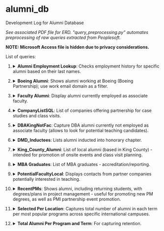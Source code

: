 # alumni_db
Development Log for Alumni Database 

*See associated PDF file for ERD.
"query_preprocessing.py" automates preprocessing of raw queries extracted from Peoplesoft.*

**NOTE: Microsoft Access file is hidden due to privacy considerations.**

List of queries:

1. <details><summary> <b>Alumni Employment Lookup</b>: Checks employment history for specific alumni based on their last names.</summary>

   ```sql
   SELECT Alumni_Employment.StudentID, Alumni_Term_Prog.LastName+' '+Alumni_Term_Prog.FirstName AS [Full Name], Alumni_Term_Prog.GradTerm, Alumni_Employment.Company, Alumni_Employment.Position, Alumni_Employment.LinkedIn
   FROM Alumni_Employment INNER JOIN Alumni_Term_Prog ON Alumni_Employment.StudentID = Alumni_Term_Prog.StudentID
   WHERE (((Alumni_Term_Prog.LastName)=[Enter last name: ]));

</details>

2. <details><summary><b>Boeing Alumni</b>: Shows alumni working at Boeing (Boeing Partnership); use work email domain as a filter.</summary>

    ```sql
   SELECT Alumni_Contact.StudentID, Alumni_Term_Prog.GradTerm, Alumni_Term_Prog.LastName, Alumni_Term_Prog.FirstName, Alumni_Term_Prog.Degree, Alumni_Term_Prog.Plan, Alumni_Term_Prog.[Continuing?], Alumni_Contact.[Personal Email]
   FROM Alumni_Term_Prog INNER JOIN Alumni_Contact ON Alumni_Term_Prog.StudentID = Alumni_Contact.StudentID
   WHERE (((Alumni_Contact.[Personal Email]) Alike '%boeing%'));

</details>

3. <details><summary><b>Faculty Alumni</b>: Display alumni currently employed as associate faculty.</summary>

    ```sql
   SELECT Alumni_Term_Prog.StudentID, Alumni_Term_Prog.GradTerm, Alumni_Term_Prog.LastName, Alumni_Term_Prog.FirstName, Alumni_Term_Prog.Degree AS [Grad Degree], Alumni_Term_Prog.[IsFaculty]
   FROM Alumni_Term_Prog
   WHERE (((Alumni_Term_Prog.[IsFaculty])=Yes));

</details>

4. <details><summary><b>CompanyListSQL</b>: List of companies offering partnership for case studies and class visits.</summary>

    ```sql
   SELECT DISTINCT L.Company
   FROM Company_List AS L INNER JOIN Company_Contacts AS C ON L.Company = C.Company;

</details>

5. <details><summary><b>DBAKingNotFac</b>: Capture DBA alumni currently not employed as associate faculty (allows to look for potential teaching candidates).</summary>

    ```sql
    SELECT Alumni_Term_Prog.StudentID, Alumni_Term_Prog.LastName, Alumni_Term_Prog.FirstName, Alumni_Term_Prog.Degree, Alumni_Contact.[Personal Email], Alumni_Contact.City, Alumni_Contact.State
    FROM Alumni_Term_Prog INNER JOIN Alumni_Contact ON Alumni_Term_Prog.StudentID = Alumni_Contact.StudentID
    WHERE (
            (Alumni_Contact.Zipcode ALIKE '980%' AND Alumni_Contact.Zipcode <> '98000') 
            OR Alumni_Contact.Zipcode ALIKE '981%' 
            OR (Alumni_Contact.Zipcode ALIKE '982%' AND Alumni_Contact.Zipcode NOT ALIKE '9829%')
        )
    AND Alumni_Term_Prog.Degree = 'DBA' 
    AND Alumni_Term_Prog.[CityU Faculty?] = False;

</details>

6. <details><summary><b>DMD_Inductees</b>: Lists alumni inducted into honorary chapter.</summary>

    ```sql
   SELECT Q.StudentID, Q.GradTerm, Q.LastName, Q.FirstName, Q.Degree, Nz(Q.PartnerEmail, C.[Personal Email]) AS [Personal Email], Q.Partner
   FROM Unioned_DMDs AS Q LEFT JOIN Alumni_Contact AS C ON Q.StudentID = C.StudentID;

</details>

7. <details><summary><b>King_County_Alumni</b>: List of local alumni (based in King County) - intended for promotion of onsite events and class visit planning. </summary>

    ```sql
   SELECT Alumni_Term_Prog.StudentID, Alumni_Term_Prog.LastName, Alumni_Term_Prog.FirstName, Alumni_Term_Prog.Degree, Alumni_Contact.[Personal Email], Alumni_Contact.City, Alumni_Contact.State
   FROM Alumni_Term_Prog INNER JOIN Alumni_Contact ON Alumni_Term_Prog.StudentID = Alumni_Contact.StudentID
   WHERE Alumni_Contact.Zipcode Alike '980%' AND Alumni_Contact.Zipcode <> '98000' OR Alumni_Contact.Zipcode Alike '981%' OR Alumni_Contact.Zipcode Alike '982%' AND Alumni_Contact.Zipcode Not Alike '9829%';

</details>

8. <details><summary><b>MBA Graduates</b>: List of MBA graduates - accreditation/reporting. </summary>

      ```sql
      SELECT StudentID, GradTerm, LastName, FirstName, Degree, Plan
      FROM Alumni_Term_Prog
      WHERE Degree="MBA"
      ORDER BY GradTerm DESC; 

</details>

9. <details><summary><b>PotentialFacultyLocal</b>: Displays contacts from partner companies potentially interested in teaching. </summary>

     ```sql
    SELECT [Full Name], Company, Email, LinkedIn, [Highest Credentials]
    FROM Company_Contacts
    WHERE Local = True AND [Interested in Teaching] = True;

</details>

10. <details><summary><b>RecentPMs</b>: Shows alumni, including returning students, with degrees/plans in project management - useful for promoting new PM degrees, as well as PMI partnership event promotion.</summary>
    
    ```sql
    SELECT Alumni_Term_Prog.StudentID, Alumni_Term_Prog.GradTerm, Alumni_Term_Prog.LastName, Alumni_Term_Prog.FirstName, Alumni_Term_Prog.Degree, Alumni_Term_Prog.Plan, Alumni_Term_Prog.[Continuing?], Alumni_Secondary_Degree.Degree AS [Secondary Degree], Alumni_Secondary_Degree.Plan AS [Secondary Plan], Alumni_Secondary_Degree.GradTerm AS [Secondary Grad Term], 
    Alumni_Continuing.Degree AS [Continuing Degree], Alumni_Continuing.Plan AS [Continuing Plan]
    FROM (Alumni_Term_Prog LEFT JOIN Alumni_Secondary_Degree ON Alumni_Term_Prog.StudentID = Alumni_Secondary_Degree.StudentID) LEFT JOIN Alumni_Continuing ON Alumni_Term_Prog.StudentID = Alumni_Continuing.StudentID
    WHERE Alumni_Term_Prog.Degree IN ("BSPM", "MSPM") OR Alumni_Term_Prog.Degree IN ("BSPM", "MSPM")
    ORDER BY Alumni_Term_Prog.GradTerm DESC;

</details>

11. <details><summary><b>Selected Per Location</b>: Captures total number of alumni in each term per most popular programs across specific international campuses.</summary>

       ```sql
      SELECT Q.Degree, Q.GradTerm, Q.Country, Count(*) AS [Total Alumni]
      FROM (SELECT Alumni_Term_Prog.Degree, Alumni_Term_Prog.GradTerm, "US" AS Country
          FROM Alumni_Term_Prog
          WHERE Alumni_Term_Prog.Degree IN ("BAM", "BSBA", "MBA")
      
          UNION ALL
          
          SELECT Alumni_Partner.Degree, Alumni_Partner.GradTerm, Alumni_Partner.Country
          FROM Alumni_Partner
          WHERE Alumni_Partner.Degree IN ("BAM", "BSBA", "MBA")
          AND Alumni_Partner.Country NOT IN ("Canada", "China", "Vietnam")
      )  AS Q
      GROUP BY Q.Degree, Q.GradTerm, Q.Country;
   
   </details>

12. <details><summary><b>Total Alumni Per Program and Term</b>: For capturing retention.</summary>

    ```sql
    SELECT Alumni_Term_Prog.Degree, Alumni_Term_Prog.GradTerm, Count(*) AS [Total Alumni]
    FROM Alumni_Term_Prog
    GROUP BY Alumni_Term_Prog.Degree, Alumni_Term_Prog.GradTerm;

</details>


